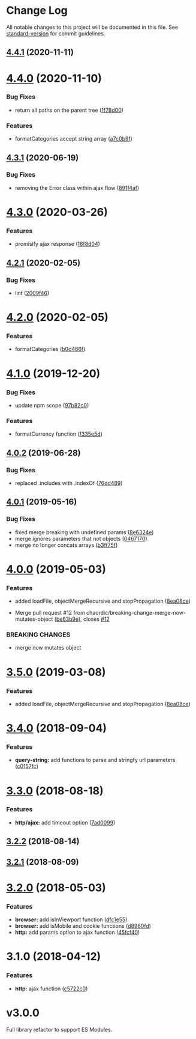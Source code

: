 # Change Log

All notable changes to this project will be documented in this file. See [standard-version](https://github.com/conventional-changelog/standard-version) for commit guidelines.

<a name="4.4.1"></a>
## [4.4.1](https://github.com/chaordic/commons-js/compare/v4.4.0...v4.4.1) (2020-11-11)



<a name="4.4.0"></a>
# [4.4.0](https://github.com/chaordic/commons-js/compare/v4.3.1...v4.4.0) (2020-11-10)


### Bug Fixes

* return all paths on the parent tree ([1f78d00](https://github.com/chaordic/commons-js/commit/1f78d00))


### Features

* formatCategories accept string array ([a7c0b9f](https://github.com/chaordic/commons-js/commit/a7c0b9f))



<a name="4.3.1"></a>
## [4.3.1](https://github.com/chaordic/commons-js/compare/v4.3.0...v4.3.1) (2020-06-19)


### Bug Fixes

* removing the Error class within ajax flow ([891f4af](https://github.com/chaordic/commons-js/commit/891f4af))



<a name="4.3.0"></a>
# [4.3.0](https://github.com/chaordic/commons-js/compare/v4.2.1...v4.3.0) (2020-03-26)


### Features

* promisify ajax response ([18f8d04](https://github.com/chaordic/commons-js/commit/18f8d04))



<a name="4.2.1"></a>
## [4.2.1](https://github.com/chaordic/commons-js/compare/v4.2.0...v4.2.1) (2020-02-05)


### Bug Fixes

* lint ([2009f46](https://github.com/chaordic/commons-js/commit/2009f46))



<a name="4.2.0"></a>
# [4.2.0](https://github.com/chaordic/commons-js/compare/v4.1.0...v4.2.0) (2020-02-05)


### Features

* formatCategories ([b0d466f](https://github.com/chaordic/commons-js/commit/b0d466f))



<a name="4.1.0"></a>
# [4.1.0](https://github.com/chaordic/commons-js/compare/v4.0.2...v4.1.0) (2019-12-20)


### Bug Fixes

* update npm scope ([97b82c0](https://github.com/chaordic/commons-js/commit/97b82c0))


### Features

* formatCurrency function ([f335e5d](https://github.com/chaordic/commons-js/commit/f335e5d))



<a name="4.0.2"></a>
## [4.0.2](https://github.com/chaordic/commons-js/compare/v4.0.1...v4.0.2) (2019-06-28)


### Bug Fixes

* replaced .includes with .indexOf ([76dd489](https://github.com/chaordic/commons-js/commit/76dd489))



<a name="4.0.1"></a>
## [4.0.1](https://github.com/chaordic/commons-js/compare/v4.0.0...v4.0.1) (2019-05-16)


### Bug Fixes

* fixed merge breaking with undefined params ([8e6324e](https://github.com/chaordic/commons-js/commit/8e6324e))
* merge ignores parameters that not objects ([0467170](https://github.com/chaordic/commons-js/commit/0467170))
* merge no longer concats arrays ([b3ff75f](https://github.com/chaordic/commons-js/commit/b3ff75f))



<a name="4.0.0"></a>
# [4.0.0](https://github.com/chaordic/commons-js/compare/v3.4.0...v4.0.0) (2019-05-03)


### Features

* added loadFile, objectMergeRecursive and stopPropagation ([8ea08ce](https://github.com/chaordic/commons-js/commit/8ea08ce))


* Merge pull request #12 from chaordic/breaking-change-merge-now-mutates-object ([be63b9e](https://github.com/chaordic/commons-js/commit/be63b9e)), closes [#12](https://github.com/chaordic/commons-js/issues/12)


### BREAKING CHANGES

* merge now mutates object



<a name="3.5.0"></a>
# [3.5.0](https://github.com/chaordic/commons-js/compare/v3.4.0...v3.5.0) (2019-03-08)


### Features

* added loadFile, objectMergeRecursive and stopPropagation ([8ea08ce](https://github.com/chaordic/commons-js/commit/8ea08ce))



<a name="3.4.0"></a>
# [3.4.0](https://github.com/chaordic/commons-js/compare/v3.3.0...v3.4.0) (2018-09-04)


### Features

* **query-string:** add functions to parse and stringfy url parameters ([c0157fc](https://github.com/chaordic/commons-js/commit/c0157fc))



<a name="3.3.0"></a>
# [3.3.0](https://github.com/chaordic/commons-js/compare/v3.2.2...v3.3.0) (2018-08-18)


### Features

* **http/ajax:** add timeout option ([7ad0099](https://github.com/chaordic/commons-js/commit/7ad0099))



<a name="3.2.2"></a>
## [3.2.2](https://github.com/chaordic/commons-js/compare/v3.2.1...v3.2.2) (2018-08-14)



<a name="3.2.1"></a>
## [3.2.1](https://github.com/chaordic/commons-js/compare/v3.2.0...v3.2.1) (2018-08-09)



<a name="3.2.0"></a>
# [3.2.0](https://git.neemu.com/frontend/frontend-lib-commons-js/compare/v3.1.0...v3.2.0) (2018-05-03)


### Features

* **browser:** add isInViewport function ([dfc1e55](https://git.neemu.com/frontend/frontend-lib-commons-js/commits/dfc1e55))
* **browser:** add isMobile and cookie functions ([d8960fd](https://git.neemu.com/frontend/frontend-lib-commons-js/commits/d8960fd))
* **http:** add params option to ajax function ([45fcf40](https://git.neemu.com/frontend/frontend-lib-commons-js/commits/45fcf40))



<a name="3.1.0"></a>
# 3.1.0 (2018-04-12)


### Features

* **http:** ajax function ([c5722c0](https://git.neemu.com/frontend/frontend-lib-commons-js/commits/c5722c0))



# v3.0.0

Full library refactor to support ES Modules.
